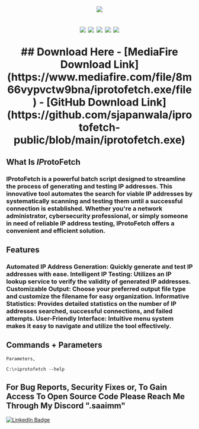 <h1 align="center">
  <img src="https://github.com/sjapanwala/iprotofetch-public/assets/92124191/f3a88b81-59f9-4143-80e2-fc72ea3badc1"
</h1>
<p align="center">
<img src="https://img.shields.io/badge/Version-2024.01-purple">
<img src="https://img.shields.io/badge/Built-Batch_File-purple">
<img src="https://img.shields.io/badge/Cyber%20Security-purple">
<img src="https://img.shields.io/badge/IP%20Address-purple">
<img src="https://img.shields.io/badge/Networking-purple">
</p>
## Download Here
- [MediaFire Download Link](https://www.mediafire.com/file/8m66vypvctw9bna/iprotofetch.exe/file)
- [GitHub Download Link](https://github.com/sjapanwala/iprotofetch-public/blob/main/iprotofetch.exe)

## What Is *IP*rotoFetch
### IProtoFetch is a powerful batch script designed to streamline the process of generating and testing IP  addresses. This innovative tool automates the search for viable IP addresses by systematically scanning  and testing them until a successful connection is established. Whether you're a network administrator,   cybersecurity professional, or simply someone in need of reliable IP address testing, IProtoFetch offers  a convenient and efficient solution.

## Features 
### Automated IP Address Generation: Quickly generate and test IP addresses with ease. Intelligent IP Testing: Utilizes an IP lookup service to verify the validity of generated IP addresses. Customizable Output: Choose your preferred output file type and customize the filename for easy organization. Informative Statistics: Provides detailed statistics on the number of IP addresses searched, successful connections, and failed attempts. User-Friendly Interface: Intuitive menu system makes it easy to navigate and utilize the tool effectively.
## Commands + Parameters
    Parameters,

    C:\>iprotofetch --help
## For Bug Reports, Security Fixes or, To Gain Access To Open Source Code Please Reach Me Through My Discord ".saaimm"
<a href="https://discord.gg/ARMCCCMZpU">
     <img src="https://img.shields.io/badge/.saaimm-purple?style=for-the-badge&logo=discord&logoColor=white" alt="LinkedIn Badge"/>
  </a>
